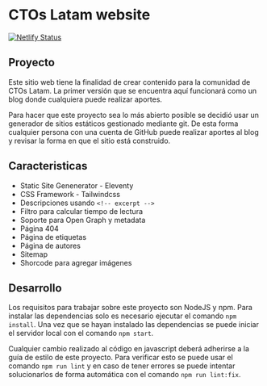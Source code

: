 # CTOs Latam website

[![Netlify Status](https://api.netlify.com/api/v1/badges/778c1199-6a17-4184-bf53-5c34ad09d88b/deploy-status)](https://app.netlify.com/sites/ctoslatam/deploys)

## Proyecto

Este sitio web tiene la finalidad de crear contenido para la comunidad de CTOs
Latam. La primer versión que se encuentra aquí funcionará como un blog donde
cualquiera puede realizar aportes.

Para hacer que este proyecto sea lo más abierto posible se decidió usar un
generador de sitios estáticos gestionado mediante git. De esta forma cualquier
persona con una cuenta de GitHub puede realizar aportes al blog y revisar la
forma en que el sitio está construido.

## Caracteristicas

- Static Site Genenerator - Eleventy
- CSS Framework - Tailwindcss
- Descripciones usando `<!-- excerpt -->`
- Filtro para calcular tiempo de lectura
- Soporte para Open Graph y metadata
- Página 404
- Página de etiquetas
- Página de autores
- Sitemap
- Shorcode para agregar imágenes

## Desarrollo

Los requisitos para trabajar sobre este proyecto son NodeJS y npm. Para instalar
las dependencias solo es necesario ejecutar el comando `npm install`. Una vez
que se hayan instalado las dependencias se puede iniciar el servidor local con
el comando `npm start`.

Cualquier cambio realizado al código en javascript deberá adherirse a la guía de
estilo de este proyecto. Para verificar esto se puede usar el comando `npm run
lint` y en caso de tener errores se puede intentar solucionarlos de forma
automática con el comando `npm run lint:fix`.
